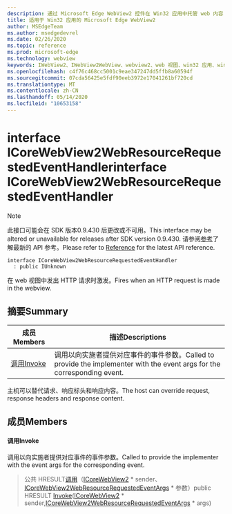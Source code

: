```yaml
---
description: 通过 Microsoft Edge WebView2 控件在 Win32 应用中托管 web 内容
title: 适用于 Win32 应用的 Microsoft Edge WebView2
author: MSEdgeTeam
ms.author: msedgedevrel
ms.date: 02/26/2020
ms.topic: reference
ms.prod: microsoft-edge
ms.technology: webview
keywords: IWebView2、IWebView2WebView、webview2、web 视图、win32 应用、win32、edge、ICoreWebView2、ICoreWebView2Host、浏览器控件、边缘 html
ms.openlocfilehash: c4f76c468cc5001c9eae347247dd5ffb8a60594f
ms.sourcegitcommit: 07cda56425e5fdf90eeb3972e17041261bf720cd
ms.translationtype: MT
ms.contentlocale: zh-CN
ms.lasthandoff: 05/14/2020
ms.locfileid: "10653158"
---
```

# <span data-ttu-id="1badb-104">interface ICoreWebView2WebResourceRequestedEventHandler</span><span class="sxs-lookup"><span data-stu-id="1badb-104">interface ICoreWebView2WebResourceRequestedEventHandler</span></span> 

> [!NOTE]
> <span data-ttu-id="1badb-105">此接口可能会在 SDK 版本0.9.430 后更改或不可用。</span><span class="sxs-lookup"><span data-stu-id="1badb-105">This interface may be altered or unavailable for releases after SDK version 0.9.430.</span></span> <span data-ttu-id="1badb-106">请参阅[参考](../../../webview2-api-reference.md)了解最新的 API 参考。</span><span class="sxs-lookup"><span data-stu-id="1badb-106">Please refer to [Reference](../../../webview2-api-reference.md) for the latest API reference.</span></span>

```
interface ICoreWebView2WebResourceRequestedEventHandler
  : public IUnknown
```

<span data-ttu-id="1badb-107">在 web 视图中发出 HTTP 请求时激发。</span><span class="sxs-lookup"><span data-stu-id="1badb-107">Fires when an HTTP request is made in the webview.</span></span>

## <span data-ttu-id="1badb-108">摘要</span><span class="sxs-lookup"><span data-stu-id="1badb-108">Summary</span></span>

 <span data-ttu-id="1badb-109">成员</span><span class="sxs-lookup"><span data-stu-id="1badb-109">Members</span></span>                        | <span data-ttu-id="1badb-110">描述</span><span class="sxs-lookup"><span data-stu-id="1badb-110">Descriptions</span></span>
--------------------------------|---------------------------------------------
[<span data-ttu-id="1badb-111">调用</span><span class="sxs-lookup"><span data-stu-id="1badb-111">Invoke</span></span>](#invoke) | <span data-ttu-id="1badb-112">调用以向实施者提供对应事件的事件参数。</span><span class="sxs-lookup"><span data-stu-id="1badb-112">Called to provide the implementer with the event args for the corresponding event.</span></span>

<span data-ttu-id="1badb-113">主机可以替代请求、响应标头和响应内容。</span><span class="sxs-lookup"><span data-stu-id="1badb-113">The host can override request, response headers and response content.</span></span>

## <span data-ttu-id="1badb-114">成员</span><span class="sxs-lookup"><span data-stu-id="1badb-114">Members</span></span>

#### <span data-ttu-id="1badb-115">调用</span><span class="sxs-lookup"><span data-stu-id="1badb-115">Invoke</span></span> 

<span data-ttu-id="1badb-116">调用以向实施者提供对应事件的事件参数。</span><span class="sxs-lookup"><span data-stu-id="1badb-116">Called to provide the implementer with the event args for the corresponding event.</span></span>

> <span data-ttu-id="1badb-117">公共 HRESULT[调用](#invoke)（[ICoreWebView2](ICoreWebView2.md) \* sender、[ICoreWebView2WebResourceRequestedEventArgs](ICoreWebView2WebResourceRequestedEventArgs.md) \* 参数）</span><span class="sxs-lookup"><span data-stu-id="1badb-117">public HRESULT [Invoke](#invoke)([ICoreWebView2](ICoreWebView2.md) \* sender,[ICoreWebView2WebResourceRequestedEventArgs](ICoreWebView2WebResourceRequestedEventArgs.md) \* args)</span></span>

